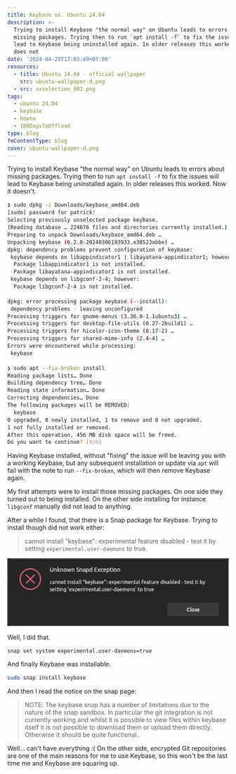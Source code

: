 ```yaml
---
title: Keybase vs. Ubuntu 24.04
description: >-
  Trying to install Keybase "the normal way" on Ubuntu leads to errors about
  missing packages. Trying then to run `apt install -f` to fix the issues will
  lead to Keybase being uninstalled again. In older releases this worked. Now it
  does not
date: '2024-04-29T17:03:49+07:00'
resources:
  - title: Ubuntu 24.04 - official wallpaper
    src: ubuntu-wallpaper-d.png
  - src: xxselection_002.png
tags:
  - ubuntu 24.04
  - keybase
  - howto
  - 100DaysToOffload
type: blog
fmContentType: blog
cover: ubuntu-wallpaper-d.png
---
```


Trying to install Keybase "the normal way" on Ubuntu leads to errors about missing packages. Trying then to run `apt install -f` to fix the issues will lead to Keybase being uninstalled again. In older releases this worked. Now it doesn't.

```bash
❯ sudo dpkg -i Downloads/keybase_amd64.deb
[sudo] password for patrick:
Selecting previously unselected package keybase.
(Reading database … 224676 files and directories currently installed.)
Preparing to unpack Downloads/keybase_amd64.deb …
Unpacking keybase (6.2.8-20240306193933.e38523abbe) …
dpkg: dependency problems prevent configuration of keybase:
 keybase depends on libappindicator1 | libayatana-appindicator1; however:
  Package libappindicator1 is not installed.
  Package libayatana-appindicator1 is not installed.
 keybase depends on libgconf-2-4; however:
  Package libgconf-2-4 is not installed.

dpkg: error processing package keybase (--install):
 dependency problems - leaving unconfigured
Processing triggers for gnome-menus (3.36.0-1.1ubuntu3) …
Processing triggers for desktop-file-utils (0.27-2build1) …
Processing triggers for hicolor-icon-theme (0.17-2) …
Processing triggers for shared-mime-info (2.4-4) …
Errors were encountered while processing:
 keybase

❯ sudo apt --fix-broken install
Reading package lists… Done
Building dependency tree… Done
Reading state information… Done
Correcting dependencies… Done
The following packages will be REMOVED:
  keybase
0 upgraded, 0 newly installed, 1 to remove and 0 not upgraded.
1 not fully installed or removed.
After this operation, 456 MB disk space will be freed.
Do you want to continue? [Y/n]
```

Having Keybase installed, without "fixing" the issue will be leaving you with a working Keybase, but any subsequent installation or update via `apt` will fail with the note to run `--fix-broken`, which will then remove Keybase again.

My first attempts were to install those missing packages. On one side they turned out to being installed. On the other side installing for instance `libgconf` manually did not lead to anything.

After a while I found, that there is a Snap package for Keybase. Trying to install though did not work either:

> cannot install "keybase": experimental feature disabled - test it by setting `experimental.user-daemons` to true.

![](xxselection_002.png)

Well, I did that.

```bash
snap set system experimental.user-daemons=true
```

And finally Keybase was installable.

```bash
sudo snap install keybase
```

And then I read the notice on the snap page:

> NOTE: The keybase snap has a number of limitations due to the nature of the snap sandbox. In particular the git integration is not currently working and whilst it is possible to view files within keybase itself it is not possible to download them or upload them directly. Otherwise it should be quite functional.

Well… can't have everything :( On the other side, encrypted Git repositories are one of the main reasons for me to use Keybase, so this won't be the last time me and Keybase are squaring up.
